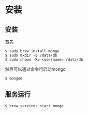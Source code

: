 # 安装

## 安装

首先

```
$ sudo brew install mongo
$ sudo mkdir -p /data/db
$ sudo chown -Rv <username> /data/db
```

然后可以通过命令行启动mongo

```
$ mongod
```

## 服务运行

```
$ brew services start mongo
```